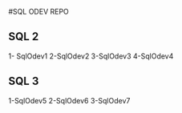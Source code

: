 #SQL ODEV REPO
## SQL 2
1- SqlOdev1
2-SqlOdev2
3-SqlOdev3
4-SqlOdev4
## SQL 3
1-SqlOdev5
2-SqlOdev6
3-SqlOdev7


